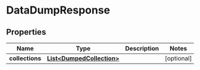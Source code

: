 

# DataDumpResponse


## Properties

Name | Type | Description | Notes
------------ | ------------- | ------------- | -------------
**collections** | [**List&lt;DumpedCollection&gt;**](DumpedCollection.md) |  |  [optional]



